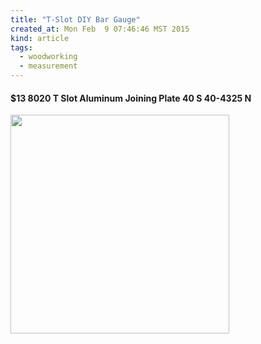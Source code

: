```yaml
---
title: "T-Slot DIY Bar Gauge"
created_at: Mon Feb  9 07:46:46 MST 2015
kind: article
tags:
  - woodworking
  - measurement
---
```


#### $13 8020 T Slot Aluminum Joining Plate 40 S 40-4325 N

<img src="/assets/images/8020-T-Slot-Aluminum-Joining-Plate-40-S.jpg" width="350">

